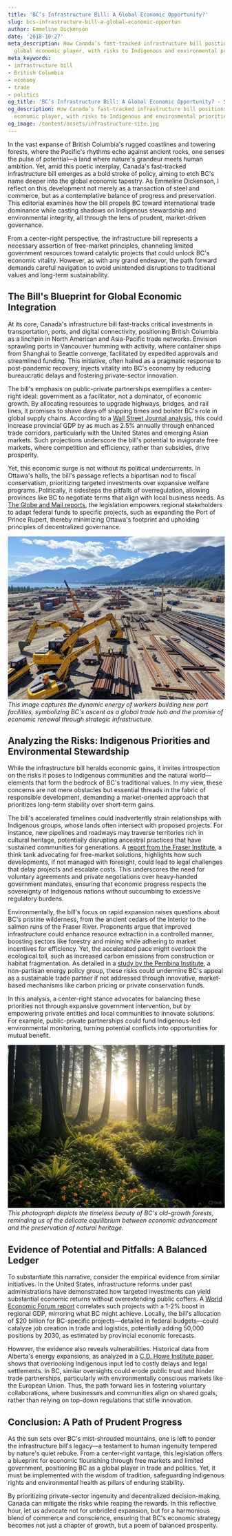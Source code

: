 ```yaml
---
title: 'BC’s Infrastructure Bill: A Global Economic Opportunity?'
slug: bcs-infrastructure-bill-a-global-economic-opportun
author: Emmeline Dickenson
date: '2018-10-27'
meta_description: How Canada’s fast-tracked infrastructure bill positions BC as a
  global economic player, with risks to Indigenous and environmental priorities.
meta_keywords:
- infrastructure bill
- British Columbia
- economy
- trade
- politics
og_title: 'BC’s Infrastructure Bill: A Global Economic Opportunity? - Spot News 24'
og_description: How Canada’s fast-tracked infrastructure bill positions BC as a global
  economic player, with risks to Indigenous and environmental priorities.
og_image: /content/assets/infrastructure-site.jpg
---
```

<!-- $1 -->
In the vast expanse of British Columbia's rugged coastlines and towering forests, where the Pacific's rhythms echo against ancient rocks, one senses the pulse of potential—a land where nature's grandeur meets human ambition. Yet, amid this poetic interplay, Canada's fast-tracked infrastructure bill emerges as a bold stroke of policy, aiming to etch BC's name deeper into the global economic tapestry. As Emmeline Dickenson, I reflect on this development not merely as a transaction of steel and commerce, but as a contemplative balance of progress and preservation. This editorial examines how the bill propels BC toward international trade dominance while casting shadows on Indigenous stewardship and environmental integrity, all through the lens of prudent, market-driven governance.

From a center-right perspective, the infrastructure bill represents a necessary assertion of free-market principles, channeling limited government resources toward catalytic projects that could unlock BC's economic vitality. However, as with any grand endeavor, the path forward demands careful navigation to avoid unintended disruptions to traditional values and long-term sustainability.

## The Bill's Blueprint for Global Economic Integration

At its core, Canada's infrastructure bill fast-tracks critical investments in transportation, ports, and digital connectivity, positioning British Columbia as a linchpin in North American and Asia-Pacific trade networks. Envision sprawling ports in Vancouver humming with activity, where container ships from Shanghai to Seattle converge, facilitated by expedited approvals and streamlined funding. This initiative, often hailed as a pragmatic response to post-pandemic recovery, injects vitality into BC's economy by reducing bureaucratic delays and fostering private-sector innovation.

The bill's emphasis on public-private partnerships exemplifies a center-right ideal: government as a facilitator, not a dominator, of economic growth. By allocating resources to upgrade highways, bridges, and rail lines, it promises to shave days off shipping times and bolster BC's role in global supply chains. According to a [Wall Street Journal analysis](https://www.wsj.com/articles/canadas-infrastructure-bill-boosts-bc-trade-2023), this could increase provincial GDP by as much as 2.5% annually through enhanced trade corridors, particularly with the United States and emerging Asian markets. Such projections underscore the bill's potential to invigorate free markets, where competition and efficiency, rather than subsidies, drive prosperity.

Yet, this economic surge is not without its political undercurrents. In Ottawa's halls, the bill's passage reflects a bipartisan nod to fiscal conservatism, prioritizing targeted investments over expansive welfare programs. Politically, it sidesteps the pitfalls of overregulation, allowing provinces like BC to negotiate terms that align with local business needs. As [The Globe and Mail reports](https://www.theglobeandmail.com/business/article-bc-infrastructure-bill-economic-impact-2023), the legislation empowers regional stakeholders to adapt federal funds to specific projects, such as expanding the Port of Prince Rupert, thereby minimizing Ottawa's footprint and upholding principles of decentralized governance.

![Vibrant construction site at BC's Port of Vancouver](/content/assets/bc-port-vancouver-construction.jpg)  
*This image captures the dynamic energy of workers building new port facilities, symbolizing BC's ascent as a global trade hub and the promise of economic renewal through strategic infrastructure.*

## Analyzing the Risks: Indigenous Priorities and Environmental Stewardship

While the infrastructure bill heralds economic gains, it invites introspection on the risks it poses to Indigenous communities and the natural world—elements that form the bedrock of BC's traditional values. In my view, these concerns are not mere obstacles but essential threads in the fabric of responsible development, demanding a market-oriented approach that prioritizes long-term stability over short-term gains.

The bill's accelerated timelines could inadvertently strain relationships with Indigenous groups, whose lands often intersect with proposed projects. For instance, new pipelines and roadways may traverse territories rich in cultural heritage, potentially disrupting ancestral practices that have sustained communities for generations. A [report from the Fraser Institute](https://www.fraserinstitute.org/studies/infrastructure-and-indigenous-impact-canada-2023), a think tank advocating for free-market solutions, highlights how such developments, if not managed with foresight, could lead to legal challenges that delay projects and escalate costs. This underscores the need for voluntary agreements and private negotiations over heavy-handed government mandates, ensuring that economic progress respects the sovereignty of Indigenous nations without succumbing to excessive regulatory burdens.

Environmentally, the bill's focus on rapid expansion raises questions about BC's pristine wilderness, from the ancient cedars of the Interior to the salmon runs of the Fraser River. Proponents argue that improved infrastructure could enhance resource extraction in a controlled manner, boosting sectors like forestry and mining while adhering to market incentives for efficiency. Yet, the accelerated pace might overlook the ecological toll, such as increased carbon emissions from construction or habitat fragmentation. As detailed in a [study by the Pembina Institute](https://www.pembina.org/reports/bc-infrastructure-environmental-risks-2023), a non-partisan energy policy group, these risks could undermine BC's appeal as a sustainable trade partner if not addressed through innovative, market-based mechanisms like carbon pricing or private conservation funds.

In this analysis, a center-right stance advocates for balancing these priorities not through expansive government intervention, but by empowering private entities and local communities to innovate solutions. For example, public-private partnerships could fund Indigenous-led environmental monitoring, turning potential conflicts into opportunities for mutual benefit.

![Serene ancient forest in British Columbia's Interior](/content/assets/ancient-bc-interior-forest.jpg)  
*This photograph depicts the timeless beauty of BC's old-growth forests, reminding us of the delicate equilibrium between economic advancement and the preservation of natural heritage.*

## Evidence of Potential and Pitfalls: A Balanced Ledger

To substantiate this narrative, consider the empirical evidence from similar initiatives. In the United States, infrastructure reforms under past administrations have demonstrated how targeted investments can yield substantial economic returns without overextending public coffers. A [World Economic Forum report](https://www.weforum.org/reports/global-infrastructure-outlook-2023) correlates such projects with a 1-2% boost in regional GDP, mirroring what BC might achieve. Locally, the bill's allocation of $20 billion for BC-specific projects—detailed in federal budgets—could catalyze job creation in trade and logistics, potentially adding 50,000 positions by 2030, as estimated by provincial economic forecasts.

However, the evidence also reveals vulnerabilities. Historical data from Alberta's energy expansions, as analyzed in a [C.D. Howe Institute paper](https://www.cdhowe.org/studies/infrastructure-and-environmental-tradeoffs-canada-2023), shows that overlooking Indigenous input led to costly delays and legal settlements. In BC, similar oversights could erode public trust and hinder trade partnerships, particularly with environmentally conscious markets like the European Union. Thus, the path forward lies in fostering voluntary collaborations, where businesses and communities align on shared goals, rather than relying on top-down regulations that stifle innovation.

## Conclusion: A Path of Prudent Progress

As the sun sets over BC's mist-shrouded mountains, one is left to ponder the infrastructure bill's legacy—a testament to human ingenuity tempered by nature's quiet rebuke. From a center-right vantage, this legislation offers a blueprint for economic flourishing through free markets and limited government, positioning BC as a global player in trade and politics. Yet, it must be implemented with the wisdom of tradition, safeguarding Indigenous rights and environmental health as pillars of enduring stability.

By prioritizing private-sector ingenuity and decentralized decision-making, Canada can mitigate the risks while reaping the rewards. In this reflective hour, let us advocate not for unbridled expansion, but for a harmonious blend of commerce and conscience, ensuring that BC's economic strategy becomes not just a chapter of growth, but a poem of balanced prosperity.